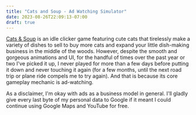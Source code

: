 ```yaml
---
title: "Cats and Soup - Ad Watching Simulator"
date: 2023-08-26T22:09:13-07:00
draft: true
---
```


[Cats & Soup](https://www.instagram.com/catsnsoup.official/) is an idle clicker game featuring cute cats that tirelessly make a variety of dishes to sell to buy more cats and expand your little dish-making business in the middle of the woods. However, despite the smooth and gorgeous animations and UI, for the handful of times over the past year or two I've picked it up, I never played for more than a few days before putting it down and never touching it again (for a few months, until the next road trip or plane ride compels me to try again). And that is because its core gameplay mechanic is ad-watching.

As a disclaimer, I'm okay with ads as a business model in general. I'll gladly give every last byte of my personal data to Google if it meant I could continue using Google Maps and YouTube for free. 

